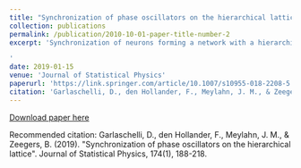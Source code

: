 ```yaml
---
title: "Synchronization of phase oscillators on the hierarchical lattice"
collection: publications
permalink: /publication/2010-10-01-paper-title-number-2
excerpt: 'Synchronization of neurons forming a network with a hierarchical structure is essential for the brain to be able to function optimally. In this paper we study synchronization of phase oscillators on the most basic example of such a network, namely, the hierarchical lattice. Each site of the lattice carries an oscillator that is subject to noise. Pairs of oscillators interact with each other at a strength that depends on their hierarchical distance, modulated by a sequence of interaction parameters. We look at block averages of the oscillators on successive hierarchical scales, which we think of as block communities. In the limit as the number of oscillators per community tends to infinity, referred to as the hierarchical mean-field limit, we find a separation of time scales, i.e., each block community behaves like a single oscillator evolving on its own time scale. We argue that the evolution of the block communities is given by a renormalized mean-field noisy Kuramoto equation, with a synchronization level that depends on the hierarchical scale of the block community. We find three universality classes for the synchronization levels on successive hierarchical scales, characterized in terms of the sequence of interaction parameters. What makes our model specifically challenging is the non-linearity of the interaction between the oscillators. The main results of our paper therefore come in three parts: (I) a conjecture about the nature of the renormalisation transformation connecting successive hierarchical scales; (II) a truncation approximation that leads to a simplified renormalization transformation; (III) a rigorous analysis of the simplified renormalization transformation. We provide compelling arguments in support of (I) and (II), but a full verification remains an open problem.

'
date: 2019-01-15
venue: 'Journal of Statistical Physics'
paperurl: 'https://link.springer.com/article/10.1007/s10955-018-2208-5'
citation: 'Garlaschelli, D., den Hollander, F., Meylahn, J. M., & Zeegers, B. (2019). &quot;Synchronization of phase oscillators on the hierarchical lattice.&quot; <i>Journal of Statistical Physics </i>. 174(1), 188-218.'
---
```


[Download paper here](https://link.springer.com/article/10.1007/s10955-018-2208-5)

Recommended citation: Garlaschelli, D., den Hollander, F., Meylahn, J. M., & Zeegers, B. (2019). "Synchronization of phase oscillators on the hierarchical lattice". Journal of Statistical Physics, 174(1), 188-218.
